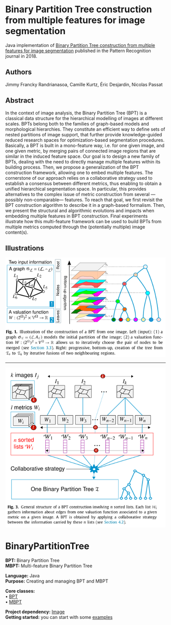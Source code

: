 # Binary Partition Tree construction from multiple features for image segmentation
Java implementation of [Binary Partition Tree construction from multiple features for image segmentation](https://www.sciencedirect.com/science/article/abs/pii/S0031320318302358) published in the Pattern Recognition journal in 2018.

## Authors
Jimmy Francky Randrianasoa, Camille Kurtz, Éric Desjardin, Nicolas Passat

## Abstract
In the context of image analysis, the Binary Partition Tree (BPT) is a classical data structure for the hierarchical modelling of images at different scales. BPTs belong both to the families of graph-based models and morphological hierarchies. They constitute an efficient way to define sets of nested partitions of image support, that further provide knowledge-guided reduced research spaces for optimization-based segmentation procedures. Basically, a BPT is built in a mono-feature way, i.e. for one given image, and one given metric, by merging pairs of connected image regions that are similar in the induced feature space. Our goal is to design a new family of BPTs, dealing with the need to directly manage multiple features within its building process. Then, we propose a generalization of the BPT construction framework, allowing one to embed multiple features. The cornerstone of our approach relies on a collaborative strategy used to establish a consensus between different metrics, thus enabling to obtain a unified hierarchical segmentation space. In particular, this provides alternatives to the complex issue of metric construction from several —possibly non-comparable— features. To reach that goal, we first revisit the BPT construction algorithm to describe it in a graph-based formalism. Then, we present the structural and algorithmic evolutions and impacts when embedding multiple features in BPT construction. Final experiments illustrate how this multi-feature framework can be used to build BPTs from multiple metrics computed through the (potentially multiple) image content(s).

## Illustrations

![](fig1.png)

---

![](fig3.png)


# BinaryPartitionTree

<b>BPT:</b> Binary Partition Tree </br>
<b>MBPT:</b> Multi-feature Binary Partition Tree

<b>Language:</b> Java </br>
<b>Purpose:</b> Creating and managing BPT and MBPT </br>

<b>Core classes:</b> </br>
&bull; [BPT](src/standard/sequential/BPT.java)</br>
&bull; [MBPT](src/multi/sequential/MBPT.java) </br>

<b>Project dependency:</b> 
[Image](https://github.com/yonmi/Image) </br>
<b>Getting started:</b> you can start with some [examples](src/examples)
